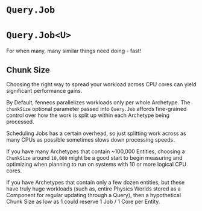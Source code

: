 # `Query.Job`
# `Query.Job<U>`

For when many, many similar things need doing - fast!

## Chunk Size
Choosing the right way to spread your workload across CPU cores can yield significant performance gains.

By Default, fennecs parallelizes workloads only per whole Archetype. The `chunkSize` optional parameter passed into `Query.Job` affords fine-grained control over how the work is split up within each Archetype being processed.

Scheduling Jobs has a certain overhead, so just splitting work across as many CPUs as possible sometimes slows down processing speeds.

If you have many Archetypes that contain ~100,000 Entities, choosing a `ChunkSize` around `10,000` might be a good start to begin measuring and optimizing when planning to run on systems with 10 or more logical CPU cores.

If you have Archetypes that contain only a few dozen entities, but these have truly huge workloads (such as, entire Physics Worlds stored as a Component for regular updating through a Query), then a hypothetical Chunk Size as low as 1 could reserve 1 Job / 1 Core per Entity.
